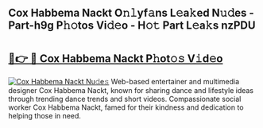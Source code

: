## Cox Habbema Nackt O𝚗𝚕yf𝚊ns L𝚎a𝚔ed N𝚞𝚍es - Part-h9g P𝚑𝚘tos Vi𝚍𝚎o - H𝚘𝚝 Part L𝚎a𝚔s nzPDU

# <h2><a href="http://kf4kz3v.oniu.top/?m=Cox+Habbema+Nackt">🔗👉 🔴 Cox Habbema Nackt P𝚑ot𝚘𝚜 V𝚒d𝚎o</a></h2>

[![Cox Habbema Nackt Nu𝚍e𝚜](https://i.imgur.com/0qMVB7G.gif)](http://kf4kz3v.oniu.top/?m=Cox+Habbema+Nackt)
Web-based entertainer and multimedia designer Cox Habbema Nackt, known for sharing dance and lifestyle ideas through trending dance trends and short videos. Compassionate social worker Cox Habbema Nackt, famed for their kindness and dedication to helping those in need.  
